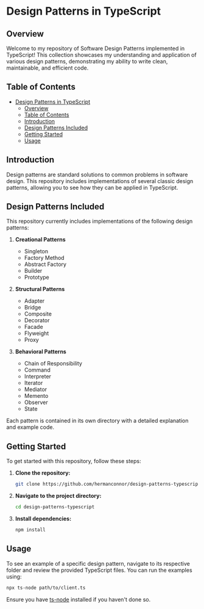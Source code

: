 # Design Patterns in TypeScript

## Overview

Welcome to my repository of Software Design Patterns implemented in TypeScript! This collection showcases my understanding and application of various design patterns, demonstrating my ability to write clean, maintainable, and efficient code.

## Table of Contents

- [Design Patterns in TypeScript](#design-patterns-in-typescript)
  - [Overview](#overview)
  - [Table of Contents](#table-of-contents)
  - [Introduction](#introduction)
  - [Design Patterns Included](#design-patterns-included)
  - [Getting Started](#getting-started)
  - [Usage](#usage)

## Introduction

Design patterns are standard solutions to common problems in software design. This repository includes implementations of several classic design patterns, allowing you to see how they can be applied in TypeScript.

## Design Patterns Included

This repository currently includes implementations of the following design patterns:

1. **Creational Patterns**

   - Singleton
   - Factory Method
   - Abstract Factory
   - Builder
   - Prototype

2. **Structural Patterns**

   - Adapter
   - Bridge
   - Composite
   - Decorator
   - Facade
   - Flyweight
   - Proxy

3. **Behavioral Patterns**
   - Chain of Responsibility
   - Command
   - Interpreter
   - Iterator
   - Mediator
   - Memento
   - Observer
   - State

Each pattern is contained in its own directory with a detailed explanation and example code.

## Getting Started

To get started with this repository, follow these steps:

1. **Clone the repository:**

   ```bash
   git clone https://github.com/hermanconnor/design-patterns-typescript.git
   ```

2. **Navigate to the project directory:**

   ```bash
   cd design-patterns-typescript
   ```

3. **Install dependencies:**
   ```bash
   npm install
   ```

## Usage

To see an example of a specific design pattern, navigate to its respective folder and review the provided TypeScript files. You can run the examples using:

```bash
npx ts-node path/to/client.ts
```

Ensure you have [ts-node](https://www.npmjs.com/package/ts-node) installed if you haven't done so.
